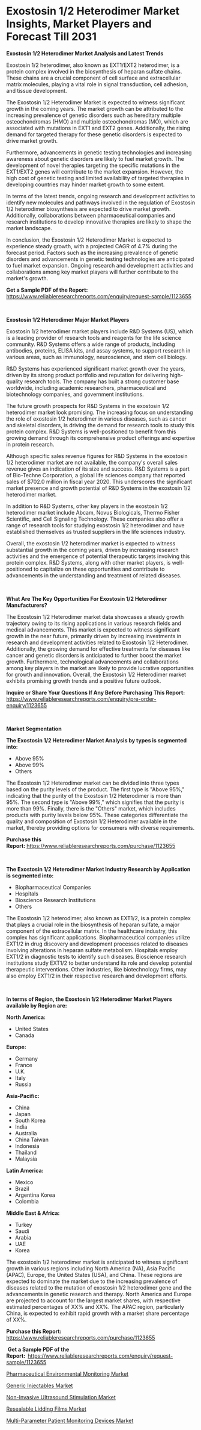 <p><h1>Exostosin 1/2 Heterodimer Market Insights, Market Players and Forecast Till 2031</h1></p><p><strong>Exostosin 1/2 Heterodimer Market Analysis and Latest Trends</strong></p>
<p><p>Exostosin 1/2 heterodimer, also known as EXT1/EXT2 heterodimer, is a protein complex involved in the biosynthesis of heparan sulfate chains. These chains are a crucial component of cell surface and extracellular matrix molecules, playing a vital role in signal transduction, cell adhesion, and tissue development.</p><p>The Exostosin 1/2 Heterodimer Market is expected to witness significant growth in the coming years. The market growth can be attributed to the increasing prevalence of genetic disorders such as hereditary multiple osteochondromas (HMO) and multiple osteochondromas (MO), which are associated with mutations in EXT1 and EXT2 genes. Additionally, the rising demand for targeted therapy for these genetic disorders is expected to drive market growth.</p><p>Furthermore, advancements in genetic testing technologies and increasing awareness about genetic disorders are likely to fuel market growth. The development of novel therapies targeting the specific mutations in the EXT1/EXT2 genes will contribute to the market expansion. However, the high cost of genetic testing and limited availability of targeted therapies in developing countries may hinder market growth to some extent.</p><p>In terms of the latest trends, ongoing research and development activities to identify new molecules and pathways involved in the regulation of Exostosin 1/2 heterodimer biosynthesis are expected to drive market growth. Additionally, collaborations between pharmaceutical companies and research institutions to develop innovative therapies are likely to shape the market landscape.</p><p>In conclusion, the Exostosin 1/2 Heterodimer Market is expected to experience steady growth, with a projected CAGR of 4.7% during the forecast period. Factors such as the increasing prevalence of genetic disorders and advancements in genetic testing technologies are anticipated to fuel market expansion. Ongoing research and development activities and collaborations among key market players will further contribute to the market's growth.</p></p>
<p><strong>Get a Sample PDF of the Report:&nbsp;</strong> <a href="https://www.reliableresearchreports.com/enquiry/request-sample/1123655">https://www.reliableresearchreports.com/enquiry/request-sample/1123655</a></p>
<p>&nbsp;</p>
<p><strong>Exostosin 1/2 Heterodimer Major Market Players</strong></p>
<p><p>Exostosin 1/2 heterodimer market players include R&D Systems (US), which is a leading provider of research tools and reagents for the life science community. R&D Systems offers a wide range of products, including antibodies, proteins, ELISA kits, and assay systems, to support research in various areas, such as immunology, neuroscience, and stem cell biology.</p><p>R&D Systems has experienced significant market growth over the years, driven by its strong product portfolio and reputation for delivering high-quality research tools. The company has built a strong customer base worldwide, including academic researchers, pharmaceutical and biotechnology companies, and government institutions.</p><p>The future growth prospects for R&D Systems in the exostosin 1/2 heterodimer market look promising. The increasing focus on understanding the role of exostosin 1/2 heterodimer in various diseases, such as cancer and skeletal disorders, is driving the demand for research tools to study this protein complex. R&D Systems is well-positioned to benefit from this growing demand through its comprehensive product offerings and expertise in protein research.</p><p>Although specific sales revenue figures for R&D Systems in the exostosin 1/2 heterodimer market are not available, the company's overall sales revenue gives an indication of its size and success. R&D Systems is a part of Bio-Techne Corporation, a global life sciences company that reported sales of $702.0 million in fiscal year 2020. This underscores the significant market presence and growth potential of R&D Systems in the exostosin 1/2 heterodimer market.</p><p>In addition to R&D Systems, other key players in the exostosin 1/2 heterodimer market include Abcam, Novus Biologicals, Thermo Fisher Scientific, and Cell Signaling Technology. These companies also offer a range of research tools for studying exostosin 1/2 heterodimer and have established themselves as trusted suppliers in the life sciences industry.</p><p>Overall, the exostosin 1/2 heterodimer market is expected to witness substantial growth in the coming years, driven by increasing research activities and the emergence of potential therapeutic targets involving this protein complex. R&D Systems, along with other market players, is well-positioned to capitalize on these opportunities and contribute to advancements in the understanding and treatment of related diseases.</p></p>
<p>&nbsp;</p>
<p><strong>What Are The Key Opportunities For Exostosin 1/2 Heterodimer Manufacturers?</strong></p>
<p><p>The Exostosin 1/2 Heterodimer market data showcases a steady growth trajectory owing to its rising applications in various research fields and medical advancements. This market is expected to witness significant growth in the near future, primarily driven by increasing investments in research and development activities related to Exostosin 1/2 Heterodimer. Additionally, the growing demand for effective treatments for diseases like cancer and genetic disorders is anticipated to further boost the market growth. Furthermore, technological advancements and collaborations among key players in the market are likely to provide lucrative opportunities for growth and innovation. Overall, the Exostosin 1/2 Heterodimer market exhibits promising growth trends and a positive future outlook.</p></p>
<p><strong>Inquire or Share Your Questions If Any Before Purchasing This Report:</strong> <a href="https://www.reliableresearchreports.com/enquiry/pre-order-enquiry/1123655">https://www.reliableresearchreports.com/enquiry/pre-order-enquiry/1123655</a></p>
<p>&nbsp;</p>
<p><strong>Market Segmentation</strong></p>
<p><strong>The Exostosin 1/2 Heterodimer Market Analysis by types is segmented into:</strong></p>
<p><ul><li>Above 95%</li><li>Above 99%</li><li>Others</li></ul></p>
<p><p>The Exostosin 1/2 Heterodimer market can be divided into three types based on the purity levels of the product. The first type is "Above 95%," indicating that the purity of the Exostosin 1/2 Heterodimer is more than 95%. The second type is "Above 99%," which signifies that the purity is more than 99%. Finally, there is the "Others" market, which includes products with purity levels below 95%. These categories differentiate the quality and composition of Exostosin 1/2 Heterodimer available in the market, thereby providing options for consumers with diverse requirements.</p></p>
<p><strong>Purchase this Report:&nbsp;</strong><a href="https://www.reliableresearchreports.com/purchase/1123655">https://www.reliableresearchreports.com/purchase/1123655</a></p>
<p>&nbsp;</p>
<p><strong>The Exostosin 1/2 Heterodimer Market Industry Research by Application is segmented into:</strong></p>
<p><ul><li>Biopharmaceutical Companies</li><li>Hospitals</li><li>Bioscience Research Institutions</li><li>Others</li></ul></p>
<p><p>The Exostosin 1/2 heterodimer, also known as EXT1/2, is a protein complex that plays a crucial role in the biosynthesis of heparan sulfate, a major component of the extracellular matrix. In the healthcare industry, this complex has significant applications. Biopharmaceutical companies utilize EXT1/2 in drug discovery and development processes related to diseases involving alterations in heparan sulfate metabolism. Hospitals employ EXT1/2 in diagnostic tests to identify such diseases. Bioscience research institutions study EXT1/2 to better understand its role and develop potential therapeutic interventions. Other industries, like biotechnology firms, may also employ EXT1/2 in their respective research and development efforts.</p></p>
<p>&nbsp;</p>
<p><strong>In terms of Region, the Exostosin 1/2 Heterodimer Market Players available by Region are:</strong></p>
<p>
    <p> <strong> North America: </strong>
        <ul>
            <li>United States</li>
            <li>Canada</li>
        </ul>
        </p> 
    <p> <strong> Europe: </strong>
        <ul>
            <li>Germany</li>
            <li>France</li>
            <li>U.K.</li>
            <li>Italy</li>
            <li>Russia</li>
        </ul>
        </p> 
    <p> <strong> Asia-Pacific: </strong>
        <ul>
            <li>China</li>
            <li>Japan</li>
            <li>South Korea</li>
            <li>India</li>
            <li>Australia</li>
            <li>China Taiwan</li>
            <li>Indonesia</li>
            <li>Thailand</li>
            <li>Malaysia</li>
        </ul>
        </p> 
    <p> <strong> Latin America: </strong>
        <ul>
            <li>Mexico</li>
            <li>Brazil</li>
            <li>Argentina Korea</li>
            <li>Colombia</li>
        </ul>
        </p> 
    <p> <strong> Middle East & Africa: </strong>
        <ul>
            <li>Turkey</li>
            <li>Saudi</li>
            <li>Arabia</li>
            <li>UAE</li>
            <li>Korea</li>
        </ul>
    </p>
    </p>
<p><p>The exostosin 1/2 heterodimer market is anticipated to witness significant growth in various regions including North America (NA), Asia Pacific (APAC), Europe, the United States (USA), and China. These regions are expected to dominate the market due to the increasing prevalence of diseases related to the mutation of exostosin 1/2 heterodimer gene and the advancements in genetic research and therapy. North America and Europe are projected to account for the largest market shares, with respective estimated percentages of XX% and XX%. The APAC region, particularly China, is expected to exhibit rapid growth with a market share percentage of XX%.</p></p>
<p><strong>Purchase this Report: </strong><a href="https://www.reliableresearchreports.com/purchase/1123655">https://www.reliableresearchreports.com/purchase/1123655</a></p>
<p>&nbsp;<strong>Get a Sample PDF of the Report:&nbsp;&nbsp;</strong><a href="https://www.reliableresearchreports.com/enquiry/request-sample/1123655">https://www.reliableresearchreports.com/enquiry/request-sample/1123655</a></p>
<p><strong></strong></p>
<p><p><a href="https://github.com/mohamedbakry57/Market-Research-Report-List-1/blob/main/pharmaceutical-environmental-monitoring-market.md">Pharmaceutical Environmental Monitoring Market</a></p><p><a href="https://github.com/bracarafogo/Market-Research-Report-List-1/blob/main/generic-injectables-market.md">Generic Injectables Market</a></p><p><a href="https://www.linkedin.com/pulse/non-invasive-ultrasound-stimulation-market-size-share-m34be?trackingId=S37l1GUzukFa9Sq4U6AW%2Fg%3D%3D">Non-Invasive Ultrasound Stimulation Market</a></p><p><a href="https://www.linkedin.com/pulse/resealable-lidding-films-market-size-2024-2031-global-033jc?trackingId=CYTWsU3V2KkwF8gsG5uWlA%3D%3D">Resealable Lidding Films Market</a></p><p><a href="https://www.linkedin.com/pulse/multi-parameter-patient-monitoring-devices-market-provides-yhobc?trackingId=eTcs%2BMKxj7JobvWHTN7uMw%3D%3D">Multi-Parameter Patient Monitoring Devices Market</a></p></p>